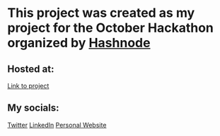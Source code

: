 # This project was created as my project for the October Hackathon organized by [Hashnode](https://hashnode.com/)

## Hosted at:

[Link to project](https://compare-prices.vercel.app/)

## My socials:

[Twitter](https://twitter.com/No3l_Codes)
[LinkedIn](https://www.linkedin.com/in/noelcodes/)
[Personal Website](https://www.no3lcodes.com/)
